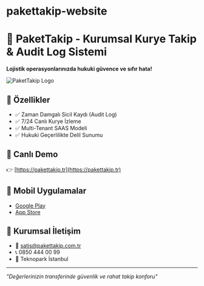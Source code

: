 # pakettakip-website 
# 🚀 PaketTakip - Kurumsal Kurye Takip & Audit Log Sistemi

**Lojistik operasyonlarınızda hukuki güvence ve sıfır hata!**

![PaketTakip Logo](https://via.placeholder.com/800x400/FFC107/34495e?text=PaketTakip+.tr)

## 🌟 Özellikler
- ✅ Zaman Damgalı Sicil Kaydı (Audit Log)
- ✅ 7/24 Canlı Kurye İzleme  
- ✅ Multi-Tenant SAAS Modeli
- ✅ Hukuki Geçerlilikte Delil Sunumu

## 🚀 Canlı Demo
👉 [https://pakettakip.tr](https://pakettakip.tr)

## 📱 Mobil Uygulamalar
- [Google Play](https://play.google.com/store/apps/details?id=com.pakettakip.app)
- [App Store](https://apps.apple.com/tr/app/pakettakip/id...)

## 💼 Kurumsal İletişim
- 📧 satis@pakettakip.com.tr
- 📞 0850 444 00 99
- 🏢 Teknopark İstanbul

---
*"Değerlerinizin transferinde güvenlik ve rahat takip konforu"*
